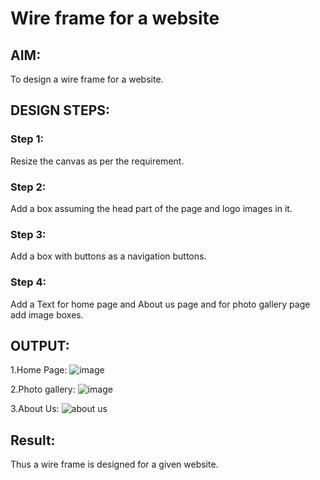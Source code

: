 # Wire frame for a website

## AIM:
To design a wire frame for a website.

## DESIGN STEPS:

### Step 1:
Resize the canvas as per the requirement.

### Step 2:
Add a box assuming the head part of the page and logo images in it.

### Step 3:
Add a box with buttons as a navigation buttons.

### Step 4:
Add a Text for home page and About us page and for photo gallery page add image boxes.

## OUTPUT:
1.Home Page:
![image](https://user-images.githubusercontent.com/94810884/152003213-1d015b93-a6e0-4b33-9f8f-e5e1ab66247f.png)

2.Photo gallery:
![image](https://user-images.githubusercontent.com/94810884/152002874-95add8c0-9096-4a98-a7ca-ee4b4b979e00.png)

3.About Us:
![about us](https://user-images.githubusercontent.com/94810884/152003763-5a8b8c7b-7b8c-4174-b114-6787c4b96bd7.png)

## Result:
Thus a wire frame is designed for a given website.
